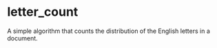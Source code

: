 # letter_count
A simple algorithm that counts the distribution of the English letters in a document.
